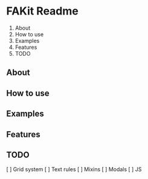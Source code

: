 # FAKit Readme
1. About
1. How to use
1. Examples
1. Features
1. TODO

## About
## How to use
## Examples
## Features
## TODO
[ ] Grid system
[ ] Text rules
[ ] Mixins
[ ] Modals
[ ] JS